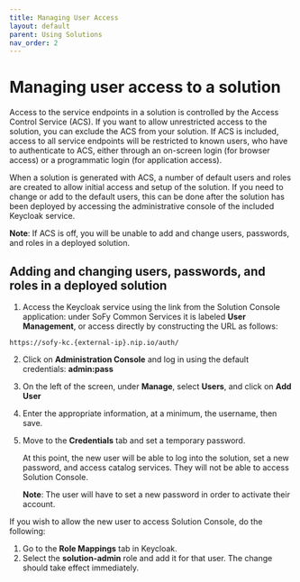 ```yaml
---
title: Managing User Access
layout: default
parent: Using Solutions
nav_order: 2
---
```


# **Managing user access to a solution**

Access to the service endpoints in a solution is controlled by the Access Control Service (ACS). If you want to allow unrestricted access to the solution, you can exclude the ACS from your solution. If ACS is included, access to all service endpoints will be restricted to known users, who have to authenticate to ACS, either through an on-screen login (for browser access) or a programmatic login (for application access).

When a solution is generated with ACS, a number of default users and roles are created to allow initial access and setup of the solution. If you need to change or add to the default users, this can be done after the solution has been deployed by accessing the administrative console of the included Keycloak service.

**Note**: If ACS is off, you will be unable to add and change users, passwords, and roles in a deployed solution. 

## **Adding and changing users, passwords, and roles in a deployed solution**

1. Access the Keycloak service using the link from the Solution Console application: under SoFy Common Services it is labeled **User Management**, or access directly by constructing the URL as follows:
```
https://sofy-kc.{external-ip}.nip.io/auth/
```
2. Click on **Administration Console** and log in using the default credentials: **admin:pass**

3. On the left of the screen, under **Manage**, select **Users**, and click on **Add User**

4. Enter the appropriate information, at a minimum, the username, then save.

5. Move to the **Credentials** tab and set a temporary password.

    At this point, the new user will be able to log into the solution, set a new password, and access catalog services. They will not be able to access Solution Console.
    
    **Note**: The user will have to set a new password in order to activate their account. 

If you wish to allow the new user to access Solution Console, do the following:
1. Go to the **Role Mappings** tab in Keycloak.
2. Select the **solution-admin** role and add it for that user. The change should take effect immediately.
